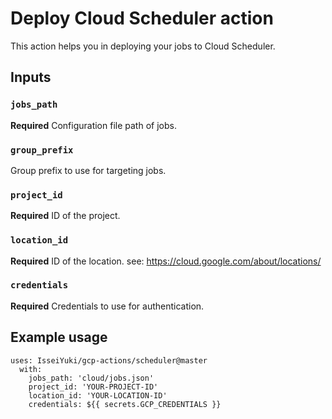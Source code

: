 # Deploy Cloud Scheduler action

This action helps you in deploying your jobs to Cloud Scheduler.

## Inputs

### `jobs_path`

**Required** Configuration file path of jobs.

### `group_prefix`

Group prefix to use for targeting jobs.

### `project_id`

**Required** ID of the project.

### `location_id`

**Required** ID of the location. see: https://cloud.google.com/about/locations/

### `credentials`

**Required** Credentials to use for authentication.

## Example usage

```
uses: IsseiYuki/gcp-actions/scheduler@master
  with:
    jobs_path: 'cloud/jobs.json'
    project_id: 'YOUR-PROJECT-ID'
    location_id: 'YOUR-LOCATION-ID'
    credentials: ${{ secrets.GCP_CREDENTIALS }}
```
